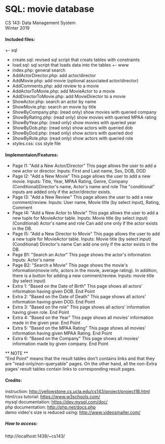SQL: movie database
===
CS 143: Data Management System  
Winter 2019  
  
#### Included files:
+- sql
   + create.sql: revised sql script that creats tables with constraints
   + load.sql: sql script that loads data into the tables
+- www
   + index.php: general search
   + AddActorDirector.php: add actor/director
   + AddMovie.php: add movie (optional associated actor/director)
   + AddComments.php: add review to a movie
   + AddActorToMovie.php: add MovieActor to a movie
   + AddDirectorToMovie.php: add MovieDirector to a movie
   + ShowActor.php: search an actor by name
   + ShowMovie.php: search an movie by title
   + ShowByCompany.php: (read only) show movies with queried company
   + ShowByRating.php: (read only) show movies with queried MPAA rating
   + ShowByYear.php: (read only) show movies with queried year
   + ShowByDob.php: (read only) show actors with queried dob
   + ShowByDod.php: (read only) show actors with queried dod
   + ShowByRole.php: (read only) show actors with queried role
   + styles.css: css style file  
  

#### Implementaion/Features:
+ Page I1: "Add a New Actor/Director"
  This page allows the user to add a new actor or director.
  Inputs:
	First and Last name, Sex, DOB, DOD
+ Page I2: "Add a New Movie"
  This page allows the user to add a new movie.
  Inputs:
	Title, Year, MPAA Rating, Genre, Company
	(Conditional)Director's name, Actor's name and role
  The "conditional" inputs are added only if the actor/director exists.
+ Page I3: "Add a New Review"
  This page allows the user to add a new comment/review.
  Inputs:
	User name, Movie title (by select input), Rating, Comment
+ Page I4: "Add a New Actor to Movie"
  This page allows the user to add a new tuple for MovieActor table.
  Inputs:
	Movie title (by select input)
	(Conditional) Actor's name and role
  Can add one only if the actor exists in the DB.
+ Page I5: "Add a New Director to Movie"
  This page allows the user to add a new tuple for MovieActor table.
  Inputs:
	Movie title (by select input)
	(Conditional) Director's name
  Can add one only if the actor exists in the DB.
+ Page B1: "Search an Actor"
  This page shows the actor's information
  Inputs:
	Actor's name
+ Page B2: "Search a Movie"
  This page shows the movie's information(movie info, actors in the movie,
  average rating). In addition, there is a button for adding a new
  comment/review.
  Inputs:
	movie title (by select input)
+ Extra 1: "Based on the Date of Birth"
  This page shows all actors' information having given DOB.
  End Point
+ Extra 2: "Based on the Date of Death"
  This page shows all actors' information having given DOD.
  End Point
+ Extra 3: "Based on the role"
  This page shows all actors' information having given role.
  End Point
+ Extra 4: "Based on the Year"
  This page shows all movies' information made in the given year.
  End Point
+ Extra 5: "Based on the MPAA Rating"
  This page shows all movies' information having given MPAA Rating.
  End Point
+ Extra 6: "Based on the Company"
  This page shows all movies' information made by given company.
  End Point

** NOTE **  
"End Point" means that the result tables don't contains links and that they are
"read-only/non-queryable" pages. On the other hand, all the non-Extra pages'
result tables contain links to corresponding result pages.


#### Credits:
instruction: http://yellowstone.cs.ucla.edu/cs143/project/project1B.html  
html/css tutorial: https://www.w3schools.com/  
mysql documentation: https://dev.mysql.com/doc/  
php documentation: http://php.net/docs.php  
demo video's size is reduced using: http://www.videosmaller.com/  


##### How to access:
http://localhost:1438/~cs143/
